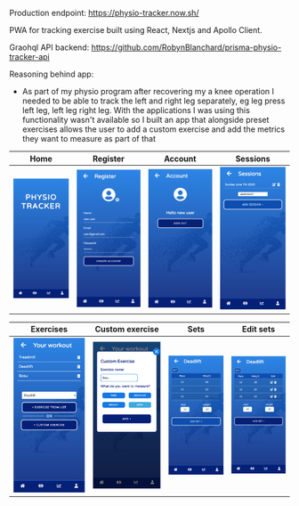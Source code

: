 Production endpoint: https://physio-tracker.now.sh/

PWA for tracking exercise built using React, Nextjs and Apollo Client.

Graohql API backend: https://github.com/RobynBlanchard/prisma-physio-tracker-api

Reasoning behind app:
* As part of my physio program after recovering my a knee operation I needed to be able to track the left and right leg separately, eg leg press left leg, left leg right leg. With the applications I was using this functionality wasn't available so I built an app that alongside preset exercises allows the user to add a custom exercise and add the metrics they want to measure as part of that 

Home | Register | Account | Sessions
:-------------------------:|:-------------------------:|:-------------------------:|:-------------------------:
![Home screen](/demos/screen-one-home.png "Home screen")  |  ![Register screen](/demos/screen-two-register.png "Rgister screen") | ![Account screen](/demos/screen-three-account.png "Account screen") | ![Sessions screen](/demos/screen-four-sessions.png "Sessions screen")

Exercises | Custom exercise | Sets | Edit sets
:-------------------------:|:-------------------------:|:-------------------------:|:-------------------------:
![Exercises screen](/demos/screen-five-exercises.png "Exercises screen") | ![Custom exercises screen](/demos/screen-six-custom-exercise.png "Custom exercise screen") | ![Sets screen](/demos/screen-seven-sets.png "Sets screen") | ![Edit sets screen](/demos/screen-eight-edit-sets.png "Edit sets screen")
